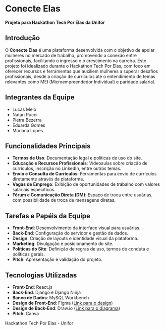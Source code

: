 # Conecte Elas

**Projeto para Hackathon Tech Por Elas da Unifor**

## Introdução
O **Conecte Elas** é uma plataforma desenvolvida com o objetivo de apoiar mulheres no mercado de trabalho, promovendo a conexão entre profissionais, facilitando o ingresso e o crescimento na carreira. Este projeto foi idealizado durante o Hackathon Tech Por Elas, com foco em oferecer recursos e ferramentas que auxiliem mulheres a superar desafios profissionais, desde a criação de currículos até o entendimento de temas relevantes como MEI (Microempreendedor Individual) e paridade salarial.

## Integrantes da Equipe
- Lucas Melo
- Natan Pucci
- Pietra Bezerra
- Eduarda Gomes
- Mariana Lopes

## Funcionalidades Principais
- **Termos de Uso**: Documentação legal e políticas de uso do site.
- **Educação e Recursos Profissionais**: Videoaulas sobre criação de currículos, inscrição no LinkedIn, entre outros temas.
- **Envio e Consulta de Currículos**: Ferramentas para envio de currículos diretamente através da plataforma.
- **Vagas de Emprego**: Exibição de oportunidades de trabalho com valores salariais específicos.
- **Fórum e Comunicação Direta (DM)**: Espaço de troca entre usuárias, com possibilidade de troca de mensagens diretas.

## Tarefas e Papéis da Equipe
- **Front-End**: Desenvolvimento da interface visual para usuárias.
- **Back-End**: Configuração do servidor e gestão de dados.
- **Design**: Criação de layouts e identidade visual da plataforma.
- **Marketing**: Divulgação e posicionamento do site.
- **Políticas do Site**: Definição de regras de uso, termos de conduta e políticas gerais.
- **Pitch**: Apresentação e validação do projeto.

## Tecnologias Utilizadas
- **Front-End**: React.js
- **Back-End**: Django e Django Ninja
- **Banco de Dados**: MySQL Workbench
- **Design de Front-End**: Figma ([Link para o design](https://www.figma.com/design/29x2U3OmRSF9olwPKxXzRx/Conecte-Elas?node-id=0-1&t=wHDSmj4ccbNWuM3k-1))
- **Design de Back-End**: Draw.io ([Link para o diagrama](https://drive.google.com/file/d/1EZqvFk17regWIoWqTO4nIMkZ7ZhMWil0/view?usp=sharing))
- **Pitch**: Canva

Hackathon Tech Por Elas - Unifor

